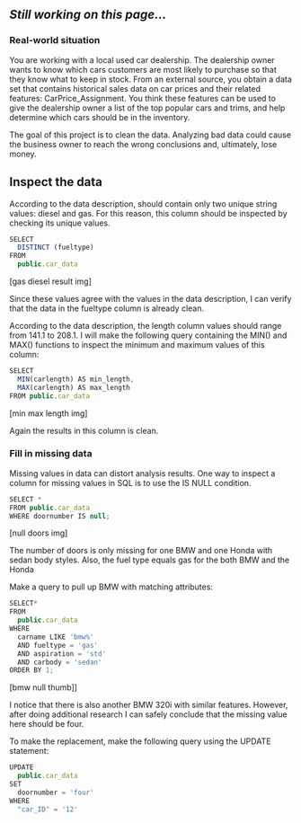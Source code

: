 ## *Still working on this page...* 

### Real-world situation

You are working with a local used car dealership. The dealership owner wants to know which cars customers are most likely to purchase so that they know what to keep in stock. From an external source, you obtain a data set that contains historical sales data on car prices and their related features: CarPrice_Assignment. You think these features can be used to give the dealership owner a list of the top popular cars and trims, and help determine which cars should be in the inventory.

The goal of this project is to clean the data. Analyzing bad data could cause the business owner to reach the wrong conclusions and, ultimately, lose money.

## Inspect the data

According to the data description, should contain only two unique string values: diesel and gas. For this reason, this column should be inspected by checking its unique values. 

```javascript
SELECT 
  DISTINCT (fueltype)
FROM 
  public.car_data
```

[gas diesel result img]

Since these values agree with the values in the data description, I can verify that the data in the fueltype column is already clean.

According to the data description, the length column values should range from 141.1 to 208.1. I will make the following query containing the MIN() and MAX() functions to inspect the minimum and maximum values of this column:

```javascript
SELECT 
  MIN(carlength) AS min_length,
  MAX(carlength) AS max_length
FROM public.car_data
```
[min max length img]

Again the results in this column is clean.

### Fill in missing data

Missing values in data can distort analysis results. One way to inspect a column for missing values in SQL is to use the IS NULL condition.

```javascript
SELECT * 
FROM public.car_data
WHERE doornumber IS null;
```

[null doors img]

The number of doors is only missing for one BMW and one Honda with sedan body styles. Also, the fuel type equals gas for the both BMW and the Honda

Make a query to pull up BMW with matching attributes:

```javascript
SELECT*
FROM 
  public.car_data
WHERE 
  carname LIKE 'bmw%' 
  AND fueltype = 'gas'
  AND aspiration = 'std'
  AND carbody = 'sedan'
ORDER BY 1;
```

[bmw null thumb]]

I notice that there is also another BMW 320i with similar features. However, after doing additional research I can safely conclude that the missing value here should be four. 

To make the replacement, make the following query using the UPDATE statement:

```javascript
UPDATE 
  public.car_data
SET
  doornumber = 'four'
WHERE
  "car_ID" = '12'
```
